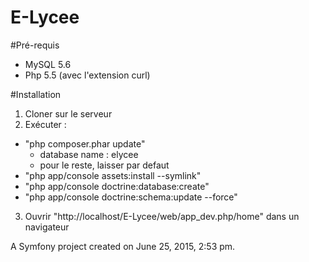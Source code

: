 E-Lycee
=======

#Pré-requis

- MySQL 5.6
- Php 5.5 (avec l'extension curl)

#Installation

1. Cloner sur le serveur
2. Exécuter : 
  - "php composer.phar update"
    - database name : elycee
    - pour le reste, laisser par defaut
  - "php app/console assets:install --symlink"
  - "php app/console doctrine:database:create"
  - "php app/console doctrine:schema:update --force"
3. Ouvrir "http://localhost/E-Lycee/web/app_dev.php/home" dans un navigateur


A Symfony project created on June 25, 2015, 2:53 pm.
